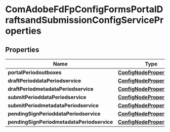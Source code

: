 
# ComAdobeFdFpConfigFormsPortalDraftsandSubmissionConfigServiceProperties

## Properties
Name | Type | Description | Notes
------------ | ------------- | ------------- | -------------
**portalPeriodoutboxes** | [**ConfigNodePropertyArray**](ConfigNodePropertyArray.md) |  |  [optional]
**draftPerioddataPeriodservice** | [**ConfigNodePropertyString**](ConfigNodePropertyString.md) |  |  [optional]
**draftPeriodmetadataPeriodservice** | [**ConfigNodePropertyString**](ConfigNodePropertyString.md) |  |  [optional]
**submitPerioddataPeriodservice** | [**ConfigNodePropertyString**](ConfigNodePropertyString.md) |  |  [optional]
**submitPeriodmetadataPeriodservice** | [**ConfigNodePropertyString**](ConfigNodePropertyString.md) |  |  [optional]
**pendingSignPerioddataPeriodservice** | [**ConfigNodePropertyString**](ConfigNodePropertyString.md) |  |  [optional]
**pendingSignPeriodmetadataPeriodservice** | [**ConfigNodePropertyString**](ConfigNodePropertyString.md) |  |  [optional]



